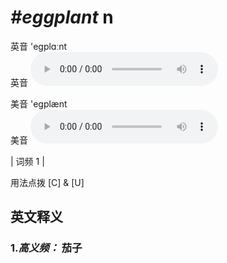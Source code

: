 # ***\#eggplant*** n
英音 'eɡplɑːnt  
英音
<audio src="./media/eggplant-B.aac" controls="controls"></audio>

美音 'eɡplænt  
美音
<audio src="./media/eggplant.aac" controls="controls"></audio>



| 词频 1 |  

用法点拨  [C] & [U]

英文释义
---
### 1.*高义频：* **茄子**  


